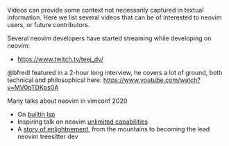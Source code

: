 Videos can provide some context not necessarily captured in textual information.
Here we list several videos that can be of interested to neovim users, or future contributors.

Several neovim developers have started streaming while developing on neovim:
- https://www.twitch.tv/teej_dv/

@bfredl featured in a 2-hour long interview, he covers a lot of ground, both technical and philosophical here:
https://www.youtube.com/watch?v=MV0pTDKps0A

Many talks about neovim in vimconf 2020
- On [builtin lsp](https://www.youtube.com/watch?v=C9X5VF9ASac)
- Inspiring talk on neovim [unlimited capabilities](https://www.youtube.com/watch?v=78WrSwEKNuM)
- A [story of enlightnement](https://www.youtube.com/watch?v=EReNOGuMBmo), from the mountains to becoming the lead neovim treesitter dev  